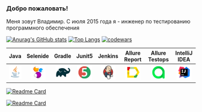 ### Добро пожаловать!

Меня зовут Владимир. С июля 2015 года я - инженер по тестированию программного обеспечения

<!--
**jobstest/jobstest** is a ✨ _special_ ✨ repository because its `README.md` (this file) appears on your GitHub profile.

Here are some ideas to get you started:

- 🔭 I’m currently working on ...
- 🌱 I’m currently learning ...
- 👯 I’m looking to collaborate on ...
- 🤔 I’m looking for help with ...
- 💬 Ask me about ...
- 📫 How to reach me: ...
- 😄 Pronouns: ...
- ⚡ Fun fact: ...
-->

[![Anurag's GitHub stats](https://github-readme-stats.vercel.app/api?username=jobstest)](https://github.com/jobstest/github-readme-stats)
[![Top Langs](https://github-readme-stats.vercel.app/api/top-langs/?username=jobstest&layout=compact)](https://github.com/anuraghazra/github-readme-stats)
[![codewars](https://www.codewars.com/users/jobstest18/badges/large)](https://www.codewars.com/users/jobstest18)

| Java | Selenide | Gradle | Junit5 |  Jenkins | Allure Report | Allure Testops | IntelliJ IDEA |
|:------:|:----:|:------:|:------:|:-------------:|:---------:|:---------:|:--------:|
|![Java](./design/icons/Java.png)| ![Selenide](./design/icons/Selenide.png) | ![Gradle](./design/icons/Gradle.png) | ![JUnit5](./design/icons/JUnit5.png) |  ![Jenkins](./design/icons/Jenkins.png) | ![Allure Report](./design/icons/Allure_Report.png) | ![AllureTestOps](./design/icons/AllureTestOps.png) | ![Intelij_IDEA](./design/icons/Intelij_IDEA.png) |

[![Readme Card](https://github-readme-stats.vercel.app/api/pin/?username=jobstest&repo=at-ui-demowebshop)](https://github.com/jobstest/at-ui-demowebshop)

[![Readme Card](https://github-readme-stats.vercel.app/api/pin/?username=jobstest&repo=at-api-regres)](https://github.com/jobstest/at-api-regres)


